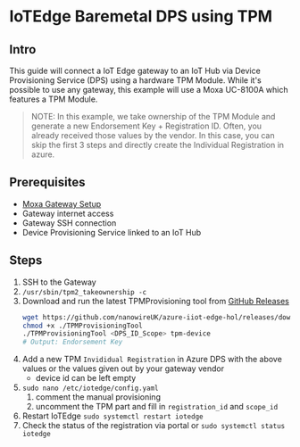 # IoTEdge Baremetal DPS using TPM

## Intro

This guide will connect a IoT Edge gateway to an IoT Hub via Device Provisioning Service (DPS) using a hardware TPM Module. While it's possible to use any gateway, this example will use a Moxa UC-8100A which features a TPM Module.

> NOTE: In this example, we take ownership of the TPM Module and generate a new Endorsement Key + Registration ID. Often, you already received those values by the vendor. In this case, you can skip the first 3 steps and directly create the Individual Registration in azure.

## Prerequisites

* [Moxa Gateway Setup](./moxa-gateway-setup.md)
* Gateway internet access
* Gateway SSH connection
* Device Provisioning Service linked to an IoT Hub

## Steps

1. SSH to the Gateway
1. `/usr/sbin/tpm2_takeownership -c`
1. Download and run the latest TPMProvisioning tool from [GitHub Releases](https://github.com/nanowireUK/azure-iiot-edge-hol/releases/)
    ```sh
    wget https://github.com/nanowireUK/azure-iiot-edge-hol/releases/download/0.0.1/TPMProvisioningTool
    chmod +x ./TPMProvisioningTool
    ./TPMProvisioningTool <DPS_ID_Scope> tpm-device
    # Output: Endorsement Key
    ```
1. Add a new TPM `Invididual Registration` in Azure DPS with the above values or the values given out by your gateway vendor
    * device id can be left empty
1. `sudo nano /etc/iotedge/config.yaml`
    1. comment the manual provisioning
    1. uncomment the TPM part and fill in `registration_id` and `scope_id`
1. Restart IoTEdge `sudo systemctl restart iotedge`
1. Check the status of the registration via portal or `sudo systemctl status iotedge`
